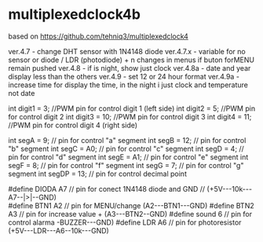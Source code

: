 # multiplexedclock4b
based on https://github.com/tehniq3/multiplexedclock4


ver.4.7 - change DHT sensor with 1N4148 diode
ver.4.7.x - variable for no sensor or diode / LDR (photodiode) + n changes in menus if buton forMENU remain pushed
ver.4.8 - if is night, show just clock
ver.4.8a - date and year display less than the others
ver.4.9 - set 12 or 24 hour format
ver.4.9a - increase time for display the time, in the night i just clock and temperature not date


int digit1 =  3; //PWM pin for control digit 1 (left side)
int digit2 =  5; //PWM pin for control digit 2
int digit3 = 10; //PWM pin for control digit 3
int digit4 = 11; //PWM pin for control digit 4 (right side)

int segA =   9; // pin for control "a" segment
int segB =  12; // pin for control "b" segment
int segC =  A0; // pin for control "c" segment
int segD =   4; // pin for control "d" segment
int segE =  A1; // pin for control "e" segment
int segF =   8; // pin for control "f" segment
int segG =   7; // pin for control "g" segment
int segDP = 13; // pin for control decimal point

#define DIODA A7  // pin for conect 1N4148 diode and GND
                  // (+5V---10k---A7--|>|--GND)                  
#define BTN1 A2   // pin for MENU/change  (A2---BTN1---GND)
#define BTN2 A3   // pin for increase value + (A3---BTN2--GND)
#define sound 6 // pin for control alarma -BUZZER---GND)
#define LDR A6  // pin for photoresistor (+5V---LDR---A6--10k---GND)                 
